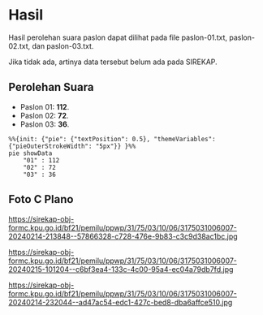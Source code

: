# Hasil

Hasil perolehan suara paslon dapat dilihat pada file paslon-01.txt, paslon-02.txt, dan paslon-03.txt.

Jika tidak ada, artinya data tersebut belum ada pada SIREKAP.

## Perolehan Suara

 * Paslon 01: **112**.
 * Paslon 02: **72**.
 * Paslon 03: **36**.

```mermaid
%%{init: {"pie": {"textPosition": 0.5}, "themeVariables": {"pieOuterStrokeWidth": "5px"}} }%%
pie showData
    "01" : 112
    "02" : 72
    "03" : 36
```
## Foto C Plano

https://sirekap-obj-formc.kpu.go.id/bf21/pemilu/ppwp/31/75/03/10/06/3175031006007-20240214-213848--57866328-c728-476e-9b83-c3c9d38ac1bc.jpg

https://sirekap-obj-formc.kpu.go.id/bf21/pemilu/ppwp/31/75/03/10/06/3175031006007-20240215-101204--c6bf3ea4-133c-4c00-95a4-ec04a79db7fd.jpg

https://sirekap-obj-formc.kpu.go.id/bf21/pemilu/ppwp/31/75/03/10/06/3175031006007-20240214-232044--ad47ac54-edc1-427c-bed8-dba6affce510.jpg
